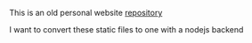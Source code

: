 This is an old personal website [repository](https://github.com/krmannix/personal-website)

I want to convert these static files to one with a nodejs backend